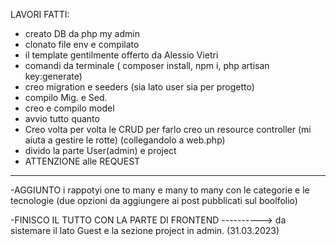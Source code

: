 LAVORI FATTI:

- creato DB da php my admin
- clonato file env e compilato
- il template gentilmente offerto da Alessio Vietri
- comandi da terminale ( composer install, npm i, php artisan key:generate)
- creo migration e seeders (sia lato user sia per progetto)
- compilo Mig. e Sed.
- creo e compilo model 
- avvio tutto quanto
- Creo volta per volta le CRUD per farlo creo un resource controller (mi aiuta a gestire le rotte) (collegandolo a web.php)
- divido la parte User(admin) e project
- ATTENZIONE alle REQUEST

----------------------------
-AGGIUNTO  i rappotyi one to many e many to many con le categorie e le tecnologie (due opzioni da aggiungere ai post pubblicati sul boolfolio)




-FINISCO IL TUTTO CON LA PARTE DI FRONTEND ----------> da sistemare il lato Guest e la sezione project in admin. (31.03.2023)

